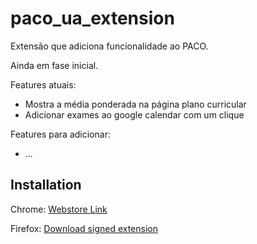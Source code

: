 # paco_ua_extension
Extensão que adiciona funcionalidade ao PACO.

Ainda em fase inicial.

Features atuais:
* Mostra a média ponderada na página plano curricular
* Adicionar exames ao google calendar com um clique

Features para adicionar:
* ...

## Installation

Chrome: [Webstore Link](https://chrome.google.com/webstore/detail/paco-ua-extension/lcgdmdafgpgplkiaiifgamdkcnpnnopp)

Firefox: [Download signed extension](https://github.com/DCruzDev/paco_ua_extension/releases/latest)

